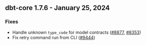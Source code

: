 ## dbt-core 1.7.6 - January 25, 2024

### Fixes

- Handle unknown `type_code` for model contracts ([#8877](https://github.com/dbt-labs/dbt-core/issues/8877), [#8353](https://github.com/dbt-labs/dbt-core/issues/8353))
- Fix retry command run from CLI ([#9444](https://github.com/dbt-labs/dbt-core/issues/9444))
